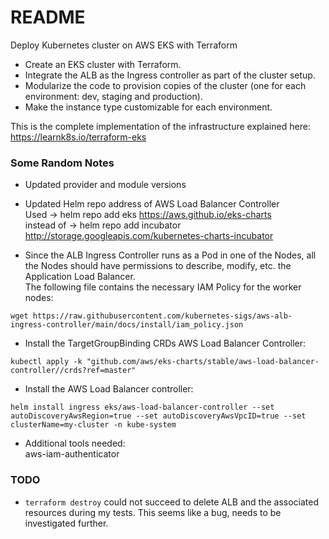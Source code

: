 # README

Deploy Kubernetes cluster on AWS EKS with Terraform  

* Create an EKS cluster with Terraform.
* Integrate the ALB as the Ingress controller as part of the cluster setup.
* Modularize the code to provision copies of the cluster (one for each environment: dev, staging and production).
* Make the instance type customizable for each environment.
    
This is the complete implementation of the infrastructure explained here:
https://learnk8s.io/terraform-eks

### Some Random Notes

* Updated provider and module versions

* Updated Helm repo address of AWS Load Balancer Controller  
Used -> helm repo add eks https://aws.github.io/eks-charts  
instead of -> helm repo add incubator http://storage.googleapis.com/kubernetes-charts-incubator

* Since the ALB Ingress Controller runs as a Pod in one of the Nodes, all the Nodes should have permissions to describe, modify, etc. the Application Load Balancer.  
The following file contains the necessary IAM Policy for the worker nodes:
```
wget https://raw.githubusercontent.com/kubernetes-sigs/aws-alb-ingress-controller/main/docs/install/iam_policy.json
```

* Install the TargetGroupBinding CRDs AWS Load Balancer Controller:
```
kubectl apply -k "github.com/aws/eks-charts/stable/aws-load-balancer-controller//crds?ref=master"
```

* Install the AWS Load Balancer controller:
```
helm install ingress eks/aws-load-balancer-controller --set autoDiscoveryAwsRegion=true --set autoDiscoveryAwsVpcID=true --set clusterName=my-cluster -n kube-system
```

* Additional tools needed:  
aws-iam-authenticator

### TODO

* `terraform destroy` could not succeed to delete ALB and the associated resources during my tests. This seems like a bug, needs to be investigated further.